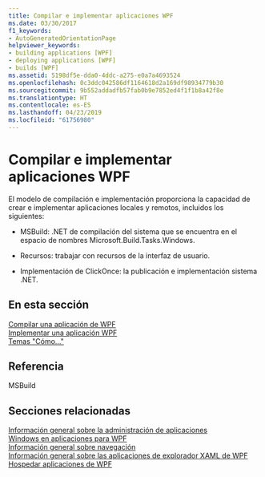 ```yaml
---
title: Compilar e implementar aplicaciones WPF
ms.date: 03/30/2017
f1_keywords:
- AutoGeneratedOrientationPage
helpviewer_keywords:
- building applications [WPF]
- deploying applications [WPF]
- builds [WPF]
ms.assetid: 5198df5e-dda0-4ddc-a275-e0a7a4693524
ms.openlocfilehash: 0c3ddc042586df1164618d2a169df98934779b30
ms.sourcegitcommit: 9b552addadfb57fab0b9e7852ed4f1f1b8a42f8e
ms.translationtype: HT
ms.contentlocale: es-ES
ms.lasthandoff: 04/23/2019
ms.locfileid: "61756980"
---
```

# <a name="building-and-deploying-wpf-applications"></a>Compilar e implementar aplicaciones WPF
El modelo de compilación e implementación proporciona la capacidad de crear e implementar aplicaciones locales y remotos, incluidos los siguientes:  
  
- MSBuild: .NET de compilación del sistema que se encuentra en el espacio de nombres Microsoft.Build.Tasks.Windows.  
  
- Recursos: trabajar con recursos de la interfaz de usuario.  
  
- Implementación de ClickOnce: la publicación e implementación sistema .NET.  
  
## <a name="in-this-section"></a>En esta sección  
 [Compilar una aplicación de WPF](building-a-wpf-application-wpf.md)  
 [Implementar una aplicación WPF](deploying-a-wpf-application-wpf.md)  
 [Temas "Cómo..."](build-and-deploy-how-to-topics.md)  
  
## <a name="reference"></a>Referencia  
 MSBuild  
  
## <a name="related-sections"></a>Secciones relacionadas  
 [Información general sobre la administración de aplicaciones](application-management-overview.md)  
  [Windows en aplicaciones para WPF](windows-in-wpf-applications.md)  
  [Información general sobre navegación](navigation-overview.md)  
  [Información general sobre las aplicaciones de explorador XAML de WPF](wpf-xaml-browser-applications-overview.md)  
  [Hospedar aplicaciones de WPF](hosting-wpf-applications.md)
